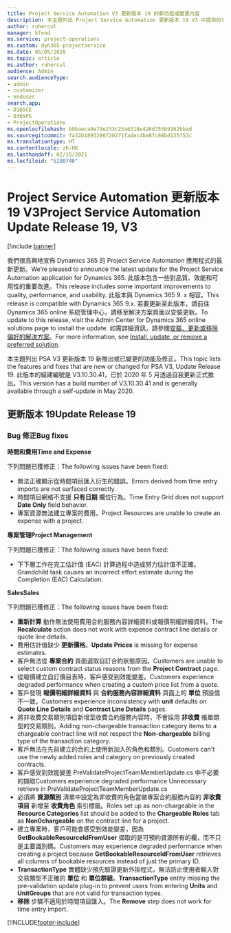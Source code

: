 ```yaml
---
title: Project Service Automation V3 更新版本 19 的新功能或變更內容
description: 本主題列出 Project Service Automation 更新版本 19 V3 中提供的功能和修正。
author: ruhercul
manager: kfend
ms.service: project-operations
ms.custom: dyn365-projectservice
ms.date: 05/05/2020
ms.topic: article
ms.author: ruhercul
audience: Admin
search.audienceType:
- admin
- customizer
- enduser
search.app:
- D365CE
- D365PS
- ProjectOperations
ms.openlocfilehash: b9baeca9e79e233c25a6310e426d755b9162bbad
ms.sourcegitcommit: fa32b1893286f20271fa4ec4be8fc68bd135f53c
ms.translationtype: HT
ms.contentlocale: zh-HK
ms.lasthandoff: 02/15/2021
ms.locfileid: "5280740"
---
```

# <a name="project-service-automation-update-release-19-v3"></a><span data-ttu-id="44d05-103">Project Service Automation 更新版本 19 V3</span><span class="sxs-lookup"><span data-stu-id="44d05-103">Project Service Automation Update Release 19, V3</span></span>

[!include [banner](../includes/psa-now-project-operations.md)]

<span data-ttu-id="44d05-104">我們很高興地宣佈 Dynamics 365 的 Project Service Automation 應用程式的最新更新。</span><span class="sxs-lookup"><span data-stu-id="44d05-104">We’re pleased to announce the latest update for the Project Service Automation application for Dynamics 365.</span></span> <span data-ttu-id="44d05-105">此版本包含一些對品質、效能和可用性的重要改進。</span><span class="sxs-lookup"><span data-stu-id="44d05-105">This release includes some important improvements to quality, performance, and usability.</span></span> <span data-ttu-id="44d05-106">此版本與 Dynamics 365 9. x 相容。</span><span class="sxs-lookup"><span data-stu-id="44d05-106">This release is compatible with Dynamics 365 9.x.</span></span> <span data-ttu-id="44d05-107">若要更新至此版本，請前往 Dynamics 365 online 系統管理中心，請移至解決方案頁面以安裝更新。</span><span class="sxs-lookup"><span data-stu-id="44d05-107">To update to this release, visit the Admin Center for Dynamics 365 online solutions page to install the update.</span></span> <span data-ttu-id="44d05-108">如需詳細資訊，請參閱[安裝、更新或移除偏好的解決方案](https://docs.microsoft.com/power-platform/admin/install-remove-preferred-solution)。</span><span class="sxs-lookup"><span data-stu-id="44d05-108">For more information, see [Install, update, or remove a preferred solution](https://docs.microsoft.com/power-platform/admin/install-remove-preferred-solution).</span></span>

<span data-ttu-id="44d05-109">本主題列出 PSA V3 更新版本 19 新推出或已變更的功能及修正。</span><span class="sxs-lookup"><span data-stu-id="44d05-109">This topic lists the features and fixes that are new or changed for PSA V3, Update Release 19.</span></span> <span data-ttu-id="44d05-110">此版本的組建編號是 V3.10.30.41，已於 2020 年 5 月透過自我更新正式推出。</span><span class="sxs-lookup"><span data-stu-id="44d05-110">This version has a build number of V3.10.30.41 and is generally available through a self-update in May 2020.</span></span>

## <a name="update-release-19"></a><span data-ttu-id="44d05-111">更新版本 19</span><span class="sxs-lookup"><span data-stu-id="44d05-111">Update Release 19</span></span>

### <a name="bug-fixes"></a><span data-ttu-id="44d05-112">Bug 修正</span><span class="sxs-lookup"><span data-stu-id="44d05-112">Bug fixes</span></span>

<span data-ttu-id="44d05-113">**時間和費用**</span><span class="sxs-lookup"><span data-stu-id="44d05-113">**Time and Expense**</span></span>

<span data-ttu-id="44d05-114">下列問題已獲修正：</span><span class="sxs-lookup"><span data-stu-id="44d05-114">The following issues have been fixed:</span></span> 

- <span data-ttu-id="44d05-115">無法正確顯示從時間項目匯入衍生的錯誤。</span><span class="sxs-lookup"><span data-stu-id="44d05-115">Errors derived from time entry imports are not surfaced correctly.</span></span>
- <span data-ttu-id="44d05-116">時間項目網格不支援 **只有日期** 欄位行為。</span><span class="sxs-lookup"><span data-stu-id="44d05-116">Time Entry Grid does not support **Date Only** field behavior.</span></span>
- <span data-ttu-id="44d05-117">專案資源無法建立專案的費用。</span><span class="sxs-lookup"><span data-stu-id="44d05-117">Project Resources are unable to create an expense with a project.</span></span>

<span data-ttu-id="44d05-118">**專案管理**</span><span class="sxs-lookup"><span data-stu-id="44d05-118">**Project Management**</span></span>

<span data-ttu-id="44d05-119">下列問題已獲修正：</span><span class="sxs-lookup"><span data-stu-id="44d05-119">The following issues have been fixed:</span></span> 

-  <span data-ttu-id="44d05-120">下下層工作在完工估計值 (EAC) 計算過程中造成努力估計值不正確。</span><span class="sxs-lookup"><span data-stu-id="44d05-120">Grandchild task causes an incorrect effort estimate during the Completion (EAC) Calculation.</span></span>

<span data-ttu-id="44d05-121">**Sales**</span><span class="sxs-lookup"><span data-stu-id="44d05-121">**Sales**</span></span>

<span data-ttu-id="44d05-122">下列問題已獲修正：</span><span class="sxs-lookup"><span data-stu-id="44d05-122">The following issues have been fixed:</span></span> 

- <span data-ttu-id="44d05-123">**重新計算** 動作無法使用費用合約服務內容詳細資料或報價明細詳細資料。</span><span class="sxs-lookup"><span data-stu-id="44d05-123">The **Recalculate** action does not work with expense contract line details or quote line details.</span></span>
- <span data-ttu-id="44d05-124">費用估計值缺少 **更新價格**。</span><span class="sxs-lookup"><span data-stu-id="44d05-124">**Update Prices** is missing for expense estimates.</span></span>
-  <span data-ttu-id="44d05-125">客戶無法從 **專案合約** 頁面選取自訂合約狀態原因。</span><span class="sxs-lookup"><span data-stu-id="44d05-125">Customers are unable to select custom contract status reasons from the **Project Contract** page.</span></span>
- <span data-ttu-id="44d05-126">從報價建立自訂價目表時，客戶感受到效能變差。</span><span class="sxs-lookup"><span data-stu-id="44d05-126">Customers experience degraded performance when creating a custom price list from a quote.</span></span>
- <span data-ttu-id="44d05-127">客戶發現 **報價明細詳細資料** 與 **合約服務內容詳細資料** 頁面上的 **單位** 預設值不一致。</span><span class="sxs-lookup"><span data-stu-id="44d05-127">Customers experience inconsistency with **unit** defaults on **Quote Line Details** and **Contract Line Details** pages.</span></span>
- <span data-ttu-id="44d05-128">將非收費交易類別項目新增至收費合約服務內容時，不會採用 **非收費** 帳單類型的交易類別。</span><span class="sxs-lookup"><span data-stu-id="44d05-128">Adding non-chargeable transaction category items to a chargeable contract line will not respect the **Non-chargeable** billing type of the transaction category.</span></span>
- <span data-ttu-id="44d05-129">客戶無法在先前建立的合約上使用新加入的角色和類別。</span><span class="sxs-lookup"><span data-stu-id="44d05-129">Customers can't use the newly added roles and category on previously created contracts.</span></span>
- <span data-ttu-id="44d05-130">客戶感受到效能變差 PreValidateProjectTeamMemberUpdate.cs 中不必要的擷取</span><span class="sxs-lookup"><span data-stu-id="44d05-130">Customers experience degraded performance Unnecessary retrieve in PreValidateProjectTeamMemberUpdate.cs</span></span>
- <span data-ttu-id="44d05-131">必須將 **資源類別** 清單中設定為非收費的角色當做專案合約服務內容的 **非收費項目** 新增至 **收費角色** 索引標籤。</span><span class="sxs-lookup"><span data-stu-id="44d05-131">Roles set up as non-chargeable in the **Resource Categories** list should be added to the **Chargeable Roles** tab as **Non0chargeable** on the contract line for a project.</span></span>
- <span data-ttu-id="44d05-132">建立專案時，客戶可能會感受到效能變差，因為 **GetBookableResourceIdFromUser** 擷取的是可預約資源所有的欄，而不只是主要識別碼。</span><span class="sxs-lookup"><span data-stu-id="44d05-132">Customers may experience degraded performance when creating a project because **GetBookableResourceIdFromUser** retrieves all columns of bookable resources instead of just the primary ID.</span></span>
- <span data-ttu-id="44d05-133">**TransactionType** 實體缺少預先驗證更新外掛程式，無法防止使用者輸入對交易類型不正確的 **單位** 和 **單位群組**。</span><span class="sxs-lookup"><span data-stu-id="44d05-133">**TransactionType** entity missing the pre-validation update plug-in to prevent users from entering **Units** and **UnitGroups** that are not valid for transaction types.</span></span>
- <span data-ttu-id="44d05-134">**移除** 步驟不適用於時間項目匯入。</span><span class="sxs-lookup"><span data-stu-id="44d05-134">The **Remove** step does not work for time entry import.</span></span>


[!INCLUDE[footer-include](../includes/footer-banner.md)]